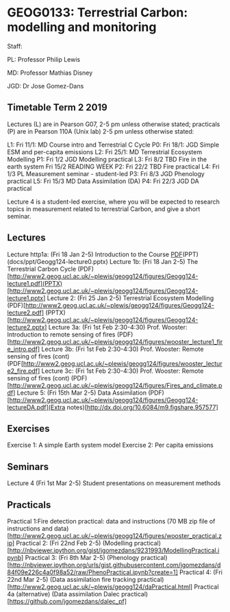 # GEOG0133: Terrestrial Carbon: modelling and monitoring

Staff:

PL: Professor Philip Lewis

MD: Professor Mathias Disney

JGD: Dr Jose Gomez-Dans

## Timetable Term 2 2019

Lectures (L) are in Pearson G07, 2-5 pm unless otherwise stated; practicals (P) are in Pearson 110A (Unix lab) 2-5 pm unless otherwise stated:

L1: Fri 11/1: MD Course intro and Terrestrial  C Cycle
P0: Fri 18/1: JGD Simple ESM and per-capita emissions
L2: Fri 25/1: MD Terrestrial Ecosystem Modelling
P1: Fri 1/2 JGD Modelling practical
L3: Fri 8/2 TBD Fire in the earth system 
Fri 15/2 READING WEEK 
P2: Fri 22/2 TBD Fire practical 
L4: Fri 1/3 PL Measurement seminar - student-led
P3: Fri 8/3 JGD Phenology practical
L5: Fri 15/3 MD Data Assimilation (DA)
P4: Fri 22/3 JGD DA practical

Lecture 4 is a student-led exercise, where you will be expected to research topics in measurement related to terrestrial Carbon, and give a short seminar.

## Lectures

Lecture http1a: (Fri 18 Jan 2-5) Introduction to the Course [PDF](docs/pdf/Geogg124-lecture0.pdf)(PPT)(docs/ppt/Geogg124-lecture0.pptx)
Lecture 1b: (Fri 18 Jan 2-5) The Terrestrial Carbon Cycle (PDF)[http://www2.geog.ucl.ac.uk/~plewis/geogg124/figures/Geogg124-lecture1.pdf](PPTX)[http://www2.geog.ucl.ac.uk/~plewis/geogg124/figures/Geogg124-lecture1.pptx]
Lecture 2: (Fri 25 Jan 2-5) Terrestrial Ecosystem Modelling (PDF)[http://www2.geog.ucl.ac.uk/~plewis/geogg124/figures/Geogg124-lecture2.pdf] (PPTX)[http://www2.geog.ucl.ac.uk/~plewis/geogg124/figures/Geogg124-lecture2.pptx]
Lecture 3a: (Fri 1st Feb 2:30-4:30) Prof. Wooster: Introduction to remote sensing of fires (PDF)[http://www2.geog.ucl.ac.uk/~plewis/geogg124/figures/wooster_lecture1_fire_intro.pdf]
Lecture 3b: (Fri 1st Feb 2:30-4:30) Prof. Wooster: Remote sensing of fires (cont) (PDF[http://www2.geog.ucl.ac.uk/~plewis/geogg124/figures/wooster_lecture2_fire.pdf]
Lecture 3c: (Fri 1st Feb 2:30-4:30) Prof. Wooster: Remote sensing of fires (cont) (PDF)[http://www2.geog.ucl.ac.uk/~plewis/geogg124/figures/Fires_and_climate.pdf]
Lecture 5: (Fri 15th Mar 2-5) Data Assimilation (PDF)[http://www2.geog.ucl.ac.uk/~plewis/geogg124/figures/Geogg124-lectureDA.pdf](Extra notes)[http://dx.doi.org/10.6084/m9.figshare.957577]

## Exercises

Exercise 1: A simple Earth system model
Exercise 2: Per capita emissions

## Seminars

Lecture 4 (Fri 1st Mar 2-5) Student presentations on measurement methods

## Practicals

Practical 1:Fire detection practical: data and instructions (70 MB zip file of instructions and data)[http://www2.geog.ucl.ac.uk/~plewis/geogg124/figures/wooster_practical.zip]
Practical 2: (Fri 22nd Feb 2-5) (Modelling practical)[http://nbviewer.ipython.org/gist/jgomezdans/9231993/ModellingPractical.ipynb]
Practical 3: (Fri 8th Mar 2-5) (Phenology practical)[http://nbviewer.ipython.org/urls/gist.githubusercontent.com/jgomezdans/d84f09e226c4a0f98a52/raw/PhenoPractical.ipynb?create=1]
Practical 4: (Fri 22nd Mar 2-5) (Data assimilation fire tracking practical)[http://www2.geog.ucl.ac.uk/~plewis/geogg124/daPractical.html]
Practical 4a (alternative) (Data assimilation Dalec practical)[https://github.com/jgomezdans/dalec_pf]
